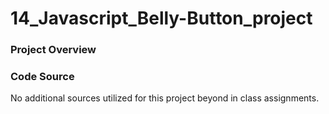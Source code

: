 # 14_Javascript_Belly-Button_project

### Project Overview


### Code Source
No additional sources utilized for this project beyond in class assignments. 